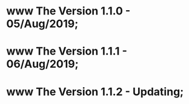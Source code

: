 # www The Version 1.1.0 - 05/Aug/2019;
# www The Version 1.1.1 - 06/Aug/2019;
# www The Version 1.1.2 - Updating;
